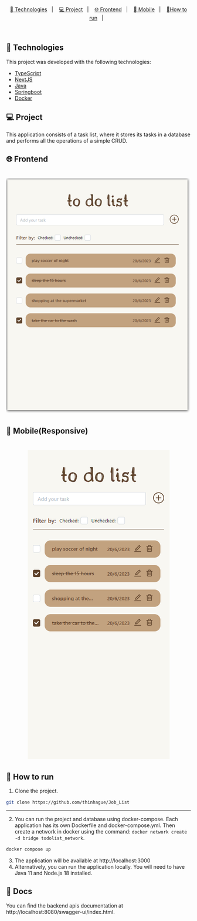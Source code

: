 
<p align="center">
  <a href="#-technologies">🚀 Technologies</a>&nbsp;&nbsp;&nbsp;|&nbsp;&nbsp;&nbsp;
  <a href="#-project">💻 Project</a>&nbsp;&nbsp;&nbsp;|&nbsp;&nbsp;&nbsp;
  <a href="#-frontend">🌐 Frontend</a>&nbsp;&nbsp;&nbsp;|&nbsp;&nbsp;&nbsp;
  <a href="#-mobile(Responsive)">📱 Mobile</a>&nbsp;&nbsp;&nbsp;|&nbsp;&nbsp;&nbsp;
  <a href="#-how-to-run">🔖How to run</a>&nbsp;&nbsp;&nbsp;|&nbsp;&nbsp;&nbsp;
</p>

<br>

## 🚀 Technologies

This project was developed with the following technologies:

- [TypeScript]()
- [NextJS]()
- [Java]()
- [Springboot]()
- [Docker]()

## 💻 Project
This application consists of a task list, where it stores its tasks in a database and performs all the operations of a simple CRUD.



## 🌐 Frontend
<h1 align="center">
    <img  src="./todolist-front/src/assets/todolist-desk.PNG" />
</h1>

## 📱 Mobile(Responsive)
<h1 align="center">
    <img  src="./todolist-front/src/assets/todolist-mob.PNG" />
</h1>

    
## 🔖 How to run

1. Clone the project.

```sh
git clone https://github.com/thinhague/Job_List
```
---
2. You can run the project and database using docker-compose. Each application has its own Dockerfile and docker-compose.yml. 
Then create a network in docker using the command: `docker network create -d bridge todolist_network`.

```sh
docker compose up
```
3. The application will be available at http://localhost:3000
4. Alternatively, you can run the application locally. You will need to have Java 11 and Node.js 18 installed.

## 🔖 Docs


You can find the backend apis documentation at http://localhost:8080/swagger-ui/index.html.

